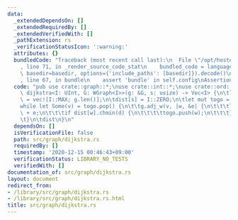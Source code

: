 ```yaml
---
data:
  _extendedDependsOn: []
  _extendedRequiredBy: []
  _extendedVerifiedWith: []
  _pathExtension: rs
  _verificationStatusIcon: ':warning:'
  attributes: {}
  bundledCode: "Traceback (most recent call last):\n  File \"/opt/hostedtoolcache/Python/3.9.0/x64/lib/python3.9/site-packages/onlinejudge_verify/documentation/build.py\"\
    , line 71, in _render_source_code_stat\n    bundled_code = language.bundle(stat.path,\
    \ basedir=basedir, options={'include_paths': [basedir]}).decode()\n  File \"/opt/hostedtoolcache/Python/3.9.0/x64/lib/python3.9/site-packages/onlinejudge_verify/languages/user_defined.py\"\
    , line 67, in bundle\n    assert 'bundle' in self.config\nAssertionError\n"
  code: "pub use crate::graph::*;\nuse crate::int::*;\nuse crate::ord::*;\n\npub fn\
    \ dijkstra<I: UInt, G: WGraph<I>>(g: &G, s: usize) -> Vec<I> {\n\tlet mut dist\
    \ = vec![I::MAX; g.len()];\n\tdist[s] = I::ZERO;\n\tlet mut togo = vec![s];\n\t\
    while let Some(v) = togo.pop() {\n\t\tg.adj_w(v, |w, &e| {\n\t\t\tlet d = dist[v]\
    \ + e;\n\t\t\tif dist[w].chmin(d) {\n\t\t\t\ttogo.push(w);\n\t\t\t}\n\t\t});\n\
    \t}\n\tdist\n}\n"
  dependsOn: []
  isVerificationFile: false
  path: src/graph/dijkstra.rs
  requiredBy: []
  timestamp: '2020-12-15 00:46:43+09:00'
  verificationStatus: LIBRARY_NO_TESTS
  verifiedWith: []
documentation_of: src/graph/dijkstra.rs
layout: document
redirect_from:
- /library/src/graph/dijkstra.rs
- /library/src/graph/dijkstra.rs.html
title: src/graph/dijkstra.rs
---
```

